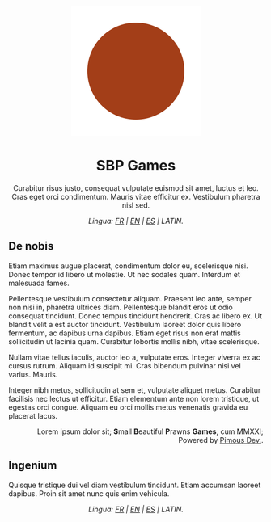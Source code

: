 <div align="center">

[<img src="/Content/Logos/SBPGames_Transparent_tempLogo.svg" alt="SBP Games temporary logo (Redirecting to our website's home page)" height="256">
](https://www.sbpgames.fr)

# SBP Games
Curabitur risus justo, consequat vulputate euismod sit amet, luctus et leo. Cras eget orci condimentum. Mauris vitae efficitur ex. Vestibulum pharetra nisl sed.
</div>

<p align="center"><i>Lingua: <a href="/profile/README.md">FR</a> | <a href="/profile/README-EN.md">EN</a> | <a href="/profile/README-ES.md">ES</a> | LATIN.</i></p>

## De nobis
Etiam maximus augue placerat, condimentum dolor eu, scelerisque nisi. Donec tempor id libero ut molestie. Ut nec sodales quam. Interdum et malesuada fames.

Pellentesque vestibulum consectetur aliquam. Praesent leo ante, semper non nisi in, pharetra ultrices diam. Pellentesque blandit eros ut odio consequat tincidunt. Donec tempus tincidunt hendrerit. Cras ac libero ex. Ut blandit velit a est auctor tincidunt. Vestibulum laoreet dolor quis libero fermentum, ac dapibus urna dapibus. Etiam eget risus non erat mattis sollicitudin ut lacinia quam. Curabitur lobortis mollis nibh, vitae scelerisque.

Nullam vitae tellus iaculis, auctor leo a, vulputate eros. Integer viverra ex ac cursus rutrum. Aliquam id suscipit mi. Cras bibendum pulvinar nisi vel varius. Mauris.

Integer nibh metus, sollicitudin at sem et, vulputate aliquet metus. Curabitur facilisis nec lectus ut efficitur. Etiam elementum ante non lorem tristique, ut egestas orci congue. Aliquam eu orci mollis metus venenatis gravida eu placerat lacus.

<div align="right">

Lorem ipsum dolor sit; **S**mall **B**eautiful **P**rawns **Games**, cum MMXXI; Powered by [Pimous Dev.](https://www.pimous.dev).
</div>

## Ingenium
Quisque tristique dui vel diam vestibulum tincidunt. Etiam accumsan laoreet dapibus. Proin sit amet nunc quis enim vehicula.

<p align="center"><i>Lingua: <a href="/profile/README.md">FR</a> | <a href="/profile/README-EN.md">EN</a> | <a href="/profile/README-ES.md">ES</a> | LATIN.</i></p>